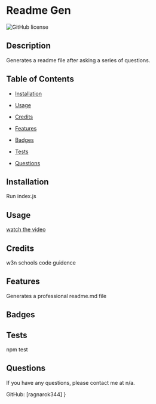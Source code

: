 # Readme Gen
![GitHub license](https://img.shields.io/badge/license-None-blue.svg)

## Description
Generates a readme file after asking a series of questions.

## Table of Contents
* [Installation](#installation)
* [Usage](#usage)

* [Credits](#credits)
* [Features](#features)
* [Badges](#badges)
* [Tests](#tests)
* [Questions](#questions)


## Installation

Run index.js

## Usage
[watch the video](https://watch.screencastify.com/v/WH5YbLQipauJ6WMBZWVr)


## Credits
w3n schools code guidence

## Features
Generates a professional readme.md file

## Badges


## Tests
npm test

## Questions
If you have any questions, please contact me at n/a.

GitHub: [ragnarok344]
}
